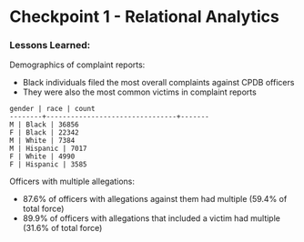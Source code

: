 # Checkpoint 1 - Relational Analytics

### Lessons Learned:

Demographics of complaint reports:
* Black individuals filed the most overall complaints against CPDB officers
* They were also the most common victims in complaint reports

```
gender | race | count
--------+--------------------------------+-------
M | Black | 36856
F | Black | 22342
M | White | 7384
M | Hispanic | 7017
F | White | 4990
F | Hispanic | 3585
```

Officers with multiple allegations:
* 87.6% of officers with allegations against them had multiple (59.4% of total force)
* 89.9% of officers with allegations that included a victim had multiple (31.6% of total force)
